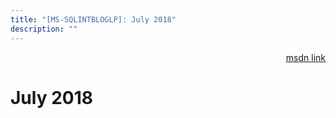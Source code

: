 ```yaml
---
title: "[MS-SQLINTBLOGLP]: July 2018"
description: ""
---
```


<p align="right"><a href="https://msdn.microsoft.com/en-us/library/77f5d094-8d76-414a-bc18-df40f0782fb0">msdn link</a></p>
 <h1 class="heading">July 2018</h1>
